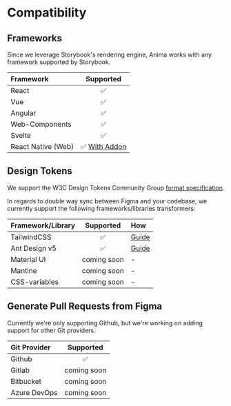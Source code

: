 # Compatibility

## Frameworks

Since we leverage Storybook's rendering engine, Anima works with any framework supported by Storybook.

| Framework | Supported |
| :-------- | :-------: |
| React     |    ✅     |
| Vue       |    ✅     |
| Angular   |    ✅     |
| Web-Components      |    ✅     |
| Svelte    |    ✅     |
| React Native (Web)    |    ✅ [With Addon](https://www.dannyhwilliams.co.uk/introducing-react-native-web-storybook)     | 

## Design Tokens

We support the W3C Design Tokens Community Group [format specification](https://tr.designtokens.org/format/).

In regards to double way sync between Figma and your codebase, we currently support the following frameworks/libraries transformers:

| Framework/Library | Supported | How |
| :-------- | :-------: | :------- |
| TailwindCSS     |    ✅     | [Guide](/guide/token-transformers#tailwindcss) |
|Ant Design v5|✅| [Guide](/guide/token-transformers#ant-design)|
| Material UI | coming soon | - |
| Mantine | coming soon | - |
| CSS-variables | coming soon | - |

## Generate Pull Requests from Figma

Currently we're only supporting Github, but we're working on adding support for other Git providers.

| Git Provider | Supported |
| :-------- | :-------: |
| Github     |    ✅     |
| Gitlab       |    coming soon     |
| Bitbucket   |    coming soon     |
| Azure DevOps   |    coming soon     |
